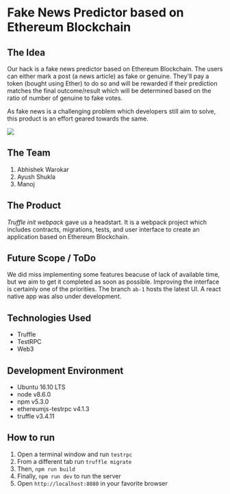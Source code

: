 # Fake News Predictor based on Ethereum Blockchain

## The Idea
Our hack is a fake news predictor based on Ethereum Blockchain. The users can either mark a post (a news article) as fake or genuine. They'll pay a token (bought using Ether) to do so and will be rewarded if their prediction matches the final outcome/result which will be determined based on the ratio of number of genuine to fake votes.

As fake news is a challenging problem which developers still aim to solve, this product is an effort geared towards the same.

<img src='https://i.imgur.com/FYZcVbZ.png' />

## The Team
1. Abhishek Warokar
2. Ayush Shukla
3. Manoj

## The Product
*Truffle init webpack* gave us a headstart. It is a webpack project which includes contracts, migrations, tests, and user interface to create an application based on Ethereum Blockchain.

## Future Scope / ToDo
We did miss implementing some features beacuse of lack of available time, but we aim to get it completed as soon as possible. Improving the interface is certainly one of the priorities. The branch `ab-1` hosts the latest UI. A react native app was also under development. 

## Technologies Used
+ Truffle
+ TestRPC
+ Web3

## Development Environment
+ Ubuntu 16.10 LTS
+ node v8.6.0
+ npm v5.3.0
+ ethereumjs-testrpc v4.1.3
+ truffle v3.4.11

## How to run
1. Open a terminal window and run `testrpc`
2. From a different tab run `truffle migrate`
3. Then, `npm run build`
4. Finally, `npm run dev` to run the server
5. Open `http://localhost:8080` in your favorite browser 
